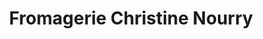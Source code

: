 ---
title: "Fromagerie Christine Nourry"
url: /audierne/fromagerie-christine-nourry/
shop: fromage
---